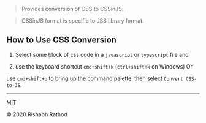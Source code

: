 <!-- # [CSS to CSSinJS for VS Code](url) -->

> Provides conversion of CSS to CSSinJS.

> CSSinJS format is specific to JSS library format.

<!-- ## Convert CSS in JS

![demo](gifURL) -->

## How to Use CSS Conversion

1. Select some block of css code in a `javascript` or `typescript` file and

2. use the keyboard shortcut `cmd+shift+k` (`ctrl+shift+k` on Windows)
   Or

use `cmd+shift+p` to bring up the command palette, then select `Convert CSS-to-JS`.

---

MIT

© 2020 Rishabh Rathod
